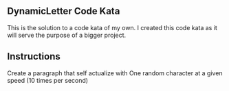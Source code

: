 ## DynamicLetter Code Kata

This is the solution to a code kata of my own.
I created this code kata as it will serve the purpose of a bigger project.

## Instructions

Create a paragraph that self actualize with One random character at a given speed (10 times per second)

